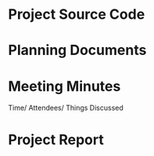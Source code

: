 # Project Source Code















# Planning Documents











# Meeting Minutes
Time/                   Attendees/                Things Discussed 















# Project Report























